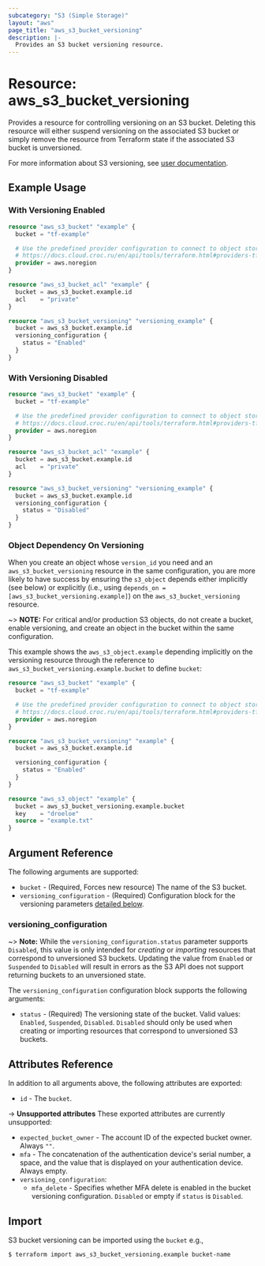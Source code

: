 ```yaml
---
subcategory: "S3 (Simple Storage)"
layout: "aws"
page_title: "aws_s3_bucket_versioning"
description: |-
  Provides an S3 bucket versioning resource.
---
```


[s3-versioning]: https://docs.cloud.croc.ru/en/services/object_storage/operations.html#s3versioningmanual

# Resource: aws_s3_bucket_versioning

Provides a resource for controlling versioning on an S3 bucket.
Deleting this resource will either suspend versioning on the associated S3 bucket or
simply remove the resource from Terraform state if the associated S3 bucket is unversioned.

For more information about S3 versioning, see [user documentation][s3-versioning].

## Example Usage

### With Versioning Enabled

```terraform
resource "aws_s3_bucket" "example" {
  bucket = "tf-example"

  # Use the predefined provider configuration to connect to object storage
  # https://docs.cloud.croc.ru/en/api/tools/terraform.html#providers-tf
  provider = aws.noregion
}

resource "aws_s3_bucket_acl" "example" {
  bucket = aws_s3_bucket.example.id
  acl    = "private"
}

resource "aws_s3_bucket_versioning" "versioning_example" {
  bucket = aws_s3_bucket.example.id
  versioning_configuration {
    status = "Enabled"
  }
}
```

### With Versioning Disabled

```terraform
resource "aws_s3_bucket" "example" {
  bucket = "tf-example"

  # Use the predefined provider configuration to connect to object storage
  # https://docs.cloud.croc.ru/en/api/tools/terraform.html#providers-tf
  provider = aws.noregion
}

resource "aws_s3_bucket_acl" "example" {
  bucket = aws_s3_bucket.example.id
  acl    = "private"
}

resource "aws_s3_bucket_versioning" "versioning_example" {
  bucket = aws_s3_bucket.example.id
  versioning_configuration {
    status = "Disabled"
  }
}
```

### Object Dependency On Versioning

When you create an object whose `version_id` you need and an `aws_s3_bucket_versioning` resource in the same configuration, you are more likely to have success by ensuring the `s3_object` depends either implicitly (see below) or explicitly (i.e., using `depends_on = [aws_s3_bucket_versioning.example]`) on the `aws_s3_bucket_versioning` resource.

~> **NOTE:** For critical and/or production S3 objects, do not create a bucket, enable versioning, and create an object in the bucket within the same configuration.

This example shows the `aws_s3_object.example` depending implicitly on the versioning resource through the reference to `aws_s3_bucket_versioning.example.bucket` to define `bucket`:

```terraform
resource "aws_s3_bucket" "example" {
  bucket = "tf-example"

  # Use the predefined provider configuration to connect to object storage
  # https://docs.cloud.croc.ru/en/api/tools/terraform.html#providers-tf
  provider = aws.noregion
}

resource "aws_s3_bucket_versioning" "example" {
  bucket = aws_s3_bucket.example.id

  versioning_configuration {
    status = "Enabled"
  }
}

resource "aws_s3_object" "example" {
  bucket = aws_s3_bucket_versioning.example.bucket
  key    = "droeloe"
  source = "example.txt"
}
```

## Argument Reference

The following arguments are supported:

* `bucket` - (Required, Forces new resource) The name of the S3 bucket.
* `versioning_configuration` - (Required) Configuration block for the versioning parameters [detailed below](#versioning_configuration).

### versioning_configuration

~> **Note:** While the `versioning_configuration.status` parameter supports `Disabled`, this value is only intended for _creating_ or _importing_ resources that correspond to unversioned S3 buckets.
Updating the value from `Enabled` or `Suspended` to `Disabled` will result in errors as the S3 API does not support returning buckets to an unversioned state.

The `versioning_configuration` configuration block supports the following arguments:

* `status` - (Required) The versioning state of the bucket. Valid values: `Enabled`, `Suspended`, `Disabled`. `Disabled` should only be used when creating or importing resources that correspond to unversioned S3 buckets.

## Attributes Reference

In addition to all arguments above, the following attributes are exported:

* `id` - The `bucket`.

->  **Unsupported attributes**
These exported attributes are currently unsupported:

* `expected_bucket_owner` - The account ID of the expected bucket owner. Always `""`.
* `mfa` - The concatenation of the authentication device's serial number, a space, and the value that is displayed on your authentication device. Always empty.
* `versioning_configuration`:
    * `mfa_delete` - Specifies whether MFA delete is enabled in the bucket versioning configuration. `Disabled` or empty if `status` is `Disabled`.

## Import

S3 bucket versioning can be imported using the `bucket` e.g.,

```
$ terraform import aws_s3_bucket_versioning.example bucket-name
```
